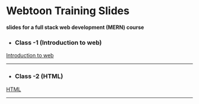 # Webtoon Training Slides

**slides for a full stack web development (MERN) course**

- ### Class -1 (Introduction to web)

[Introduction to web](./assest/pdf/-1-%20Introduction%20To%20Web%20.pdf)

---

- ### Class -2 (HTML)

[HTML](./assest/pdf/-2-%20HTML.pdf)

---
